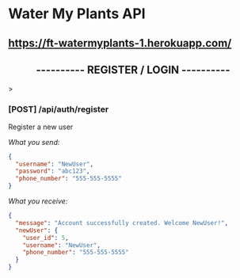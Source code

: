 # Water My Plants API

## https://ft-watermyplants-1.herokuapp.com/

## <h2 align="center">---------- REGISTER / LOGIN ----------</h2>>

### [POST] /api/auth/register

Register a new user

_What you send:_

```json
{
  "username": "NewUser",
  "password": "abc123",
  "phone_number": "555-555-5555"
}
```

_What you receive:_

```json
{
  "message": "Account successfully created. Welcome NewUser!",
  "newUser": {
    "user_id": 5,
    "username": "NewUser",
    "phone_number": "555-555-5555"
  }
}
```

